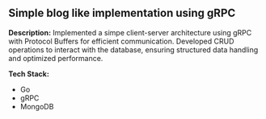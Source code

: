 ## Simple blog like implementation using gRPC
 **Description:** Implemented a simpe client-server architecture using gRPC with Protocol Buffers for efficient communication. Developed CRUD operations to interact with the database, ensuring structured data handling and optimized performance.
 
 **Tech Stack:**
  - Go
  - gRPC
  - MongoDB
